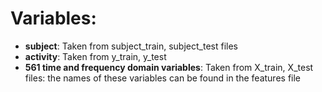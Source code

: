 # Variables:
* **subject**: Taken from subject_train, subject_test files
* **activity**: Taken from y_train, y_test
* **561 time and frequency domain variables**: Taken from X_train, X_test files: the names of these variables can be found in the features file

